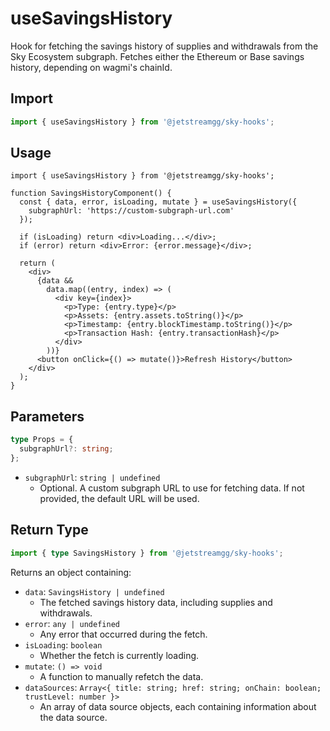 # useSavingsHistory

Hook for fetching the savings history of supplies and withdrawals from the Sky Ecosystem subgraph.
Fetches either the Ethereum or Base savings history, depending on wagmi's chainId.

## Import

```ts
import { useSavingsHistory } from '@jetstreamgg/sky-hooks';
```

## Usage

```tsx
import { useSavingsHistory } from '@jetstreamgg/sky-hooks';

function SavingsHistoryComponent() {
  const { data, error, isLoading, mutate } = useSavingsHistory({
    subgraphUrl: 'https://custom-subgraph-url.com'
  });

  if (isLoading) return <div>Loading...</div>;
  if (error) return <div>Error: {error.message}</div>;

  return (
    <div>
      {data &&
        data.map((entry, index) => (
          <div key={index}>
            <p>Type: {entry.type}</p>
            <p>Assets: {entry.assets.toString()}</p>
            <p>Timestamp: {entry.blockTimestamp.toString()}</p>
            <p>Transaction Hash: {entry.transactionHash}</p>
          </div>
        ))}
      <button onClick={() => mutate()}>Refresh History</button>
    </div>
  );
}
```

## Parameters

```ts
type Props = {
  subgraphUrl?: string;
};
```

- `subgraphUrl`: `string | undefined`
  - Optional. A custom subgraph URL to use for fetching data. If not provided, the default URL will be used.

## Return Type

```ts
import { type SavingsHistory } from '@jetstreamgg/sky-hooks';
```

Returns an object containing:

- `data`: `SavingsHistory | undefined`
  - The fetched savings history data, including supplies and withdrawals.
- `error`: `any | undefined`
  - Any error that occurred during the fetch.
- `isLoading`: `boolean`
  - Whether the fetch is currently loading.
- `mutate`: `() => void`
  - A function to manually refetch the data.
- `dataSources`: `Array<{ title: string; href: string; onChain: boolean; trustLevel: number }>`
  - An array of data source objects, each containing information about the data source.
